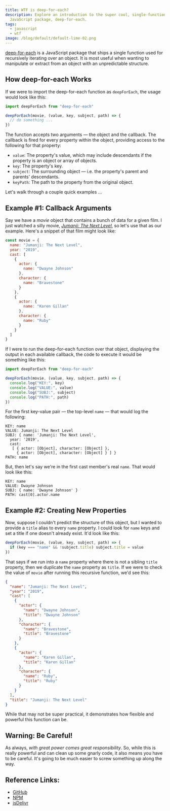 ```yaml
---
title: WTF is deep-for-each?
description: Explore an introduction to the super cool, single-function
  JavaScript package, deep-for-each.
tags:
  - javascript
  - wtf
image: /blog/default/default-lime-02.png
---
```


[deep-for-each](https://github.com/moxystudio/js-deep-for-each) is a JavaScript package that ships a single function used for recursively iterating over an object. It is most useful when wanting to manipulate or extract from an object with an unpredictable structure.

## How deep-for-each Works

If we were to import the deep-for-each function as `deepForEach`, the usage would look like this:

```js
import deepForEach from "deep-for-each"

deepForEach(movie, (value, key, subject, path) => {
  // do something ...
})
```

The function accepts two arguments — the object and the callback. The callback is fired for every property within the object, providing access to the following for that property:

- `value`: The property's value, which may include descendants if the property is an object or array of objects.
- `key`: The property's key.
- `subject`: The surrounding object — i.e. the property's parent and parents' descendants.
- `keyPath`: The path to the property from the original object.

Let's walk through a couple quick examples ...

## Example #1: Callback Arguments

Say we have a _movie_ object that contains a bunch of data for a given film. I just watched a silly movie, [_Jumanji: The Next Level_](https://www.imdb.com/title/tt7975244), so let's use that as our example. Here's a snippet of that film might look like:

```js
const movie = {
  name: "Jumanji: The Next Level",
  year: "2019",
  cast: [
    {
      actor: {
        name: "Dwayne Johnson"
      },
      character: {
        name: "Bravestone"
      }
    },
    {
      actor: {
        name: "Karen Gillan"
      },
      character: {
        name: "Ruby"
      }
    }
  ]
}
```

If I were to run the deep-for-each function over that object, displaying the output in each available callback, the code to execute it would be something like this:

```js
import deepForEach from "deep-for-each"

deepForEach(movie, (value, key, subject, path) => {
  console.log("KEY:", key)
  console.log("VALUE:", value)
  console.log("SUBJ:", subject)
  console.log("PATH:", path)
})
```

For the first key-value pair — the top-level `name` — that would log the following:

```
KEY: name
VALUE: Jumanji: The Next Level 
SUBJ: { name: 'Jumanji: The Next Level', 
  year: '2019', 
  cast:  
   [ { actor: [Object], character: [Object] }, 
     { actor: [Object], character: [Object] } ] } 
PATH: name
```

But, then let's say we're in the first cast member's real `name`. That would look like this:

```
KEY: name
VALUE: Dwayne Johnson 
SUBJ: { name: 'Dwayne Johnson' } 
PATH: cast[0].actor.name 
```

## Example #2: Creating New Properties

Now, suppose I couldn't predict the structure of this object, but I wanted to provide a `title` alias to every `name` property. I could look for `name` keys and set a title if one doesn't already exist. It'd look like this:

```js
deepForEach(movie, (value, key, subject, path) => {
  if (key === "name" && !subject.title) subject.title = value
})
```

That says if we run into a `name` property where there is not a sibling `title` property, then we duplicate the `name` property as `title`. If we were to check the value of `movie` after running this recursive function, we'd see this:

```json
{
  "name": "Jumanji: The Next Level",
  "year": "2019",
  "cast": [
    {
      "actor": {
        "name": "Dwayne Johnson",
        "title": "Dwayne Johnson"
      },
      "character": {
        "name": "Bravestone",
        "title": "Bravestone"
      }
    },
    {
      "actor": {
        "name": "Karen Gillan",
        "title": "Karen Gillan"
      },
      "character": {
        "name": "Ruby",
        "title": "Ruby"
      }
    }
  ],
  "title": "Jumanji: The Next Level"
}
```

While that may not be super practical, it demonstrates how flexible and powerful this function can be.

## Warning: Be Careful!

As always, _with great power comes great responsibility_. So, while this is really powerful and can clean up some gnarly code, it also means you have to be careful. It's going to be much easier to screw something up along the way.

## Reference Links:

- [GitHub](https://github.com/moxystudio/js-deep-for-each)
- [NPM](https://www.npmjs.com/package/deep-for-each)
- [jsDelivr](https://www.jsdelivr.com/package/npm/deep-for-each)
